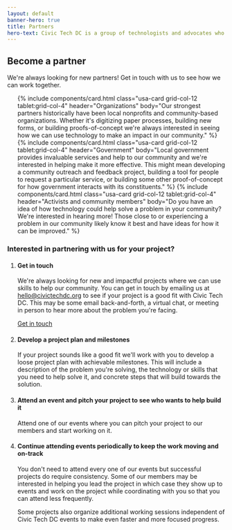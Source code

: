 ```yaml
---
layout: default
banner-hero: true
title: Partners
hero-text: Civic Tech DC is a group of technologists and advocates who volunteer their skills and time to improve community conditions and local civic issues. We partner with local nonprofits, community-based organizations, and government to help them solve problems using technology.
---
```


## Become a partner

We're always looking for new partners! Get in touch with us to see how we can work together.

<div class="grid-container">
  <div class="grid-row grid-gap-lg">
    <ul class="usa-card-group usa-list">
      {% include components/card.html
        class="usa-card grid-col-12 tablet:grid-col-4"
        header="Organizations"
        body="Our strongest partners historically have been local nonprofits and community-based organizations. Whether it's digitizing paper processes, building new forms, or building proofs-of-concept we're always interested in seeing how we can use technology to make an impact in our community."
      %}
      {% include components/card.html
        class="usa-card grid-col-12 tablet:grid-col-4"
        header="Government"
        body="Local government provides invaluable services and help to our community and we're interested in helping make it more effective. This might mean developing a community outreach and feedback project, building a tool for people to request a particular service, or building some other proof-of-concept for how government interacts with its constituents."
      %}
      {% include components/card.html
        class="usa-card grid-col-12 tablet:grid-col-4"
        header="Activists and community members"
        body="Do you have an idea of how technology could help solve a problem in your community? We're interested in hearing more! Those close to or experiencing a problem in our community likely know it best and have ideas for how it can be improved."
      %}
    </ul>
  </div>
</div>

### Interested in partnering with us for your project?

<ol class="usa-process-list">
  <li class="usa-process-list__item">
    <h4 class="usa-process-list__heading">Get in touch</h4>
    <p>
            We're always looking for new and impactful projects where we can use skills to help our community. You can get in touch by emailing us at <a href="mailto:hello@civictechdc.org" target="_blank">hello@civictechdc.org</a> to see if your project is a good fit with Civic Tech DC. This may be some email back-and-forth, a virtual chat, or meeting in person to hear more about the problem you're facing.
    </p>
    <a href="mailto:hello@civictechdc.org" target="_blank" class="usa-button">Get in touch</a>
  </li>
  <li class="usa-process-list__item">
    <h4 class="usa-process-list__heading">Develop a project plan and milestones</h4>
    <p>
            If your project sounds like a good fit we'll work with you to develop a loose project plan with achievable milestones. This will include a description of the problem you're solving, the technology or skills that you need to help solve it, and concrete steps that will build towards the solution.
    </p>
  </li>
  <li class="usa-process-list__item">
    <h4 class="usa-process-list__heading">Attend an event and pitch your project to see who wants to help build it</h4>
    <p>
            Attend one of our events where you can pitch your project to our members and start working on it.
    </p>
  </li>
  <li class="usa-process-list__item">
    <h4 class="usa-process-list__heading">Continue attending events periodically to keep the work moving and on-track</h4>
    <p>
            You don't need to attend every one of our events but successful projects do require consistency. Some of our members may be interested in helping you lead the project in which case they show up to events and work on the project while coordinating with you so that you can attend less frequently.
    </p>
    <p>
            Some projects also organize additional working sessions independent of Civic Tech DC events to make even faster and more focused progress.
    </p>
  </li>
</ol>
